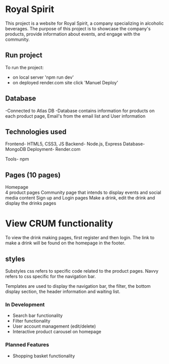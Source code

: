 # Royal Spirit

This project is a website for Royal Spirit, a company specializing in alcoholic beverages. The purpose of this project is to showcase the company's products, provide information about events, and engage with the community.


## Run project
To run the project:
- on local server 'npm run dev'
- on deployed render.com site click 'Manuel Deploy'  

## Database
-Connected to Atlas DB 
-Database contains information for products on each product page, Email's from the email list and User information


## Technologies used
Frontend- HTML5, CSS3, JS
Backend- Node.js, Express
Database- MongoDB
Deployment- Render.com

Tools- npm



## Pages (10 pages)
Homepage  
4 product pages
Community page that intends to display events and social media content
Sign up and Login pages
Make a drink, edit the drink and display the drinks pages

# View CRUM functionality
To view the drink making pages, first register and then login. The link to make a drink will be found on the homepage in the footer. 


## styles
Substyles css refers to specific code related to the product pages.
Navvy refers to css specific for the navigation bar.

Templates are used to display the navigation bar, the filter, the bottom display section, the header information and waiting list.



### In Development
- Search bar functionality
- Filter functionality
- User account management (edit/delete)
- Interactive product carousel on homepage

### Planned Features
- Shopping basket functionality



